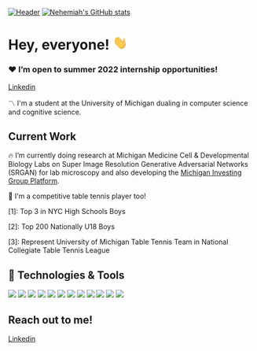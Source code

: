 [![Header](https://github.com/Nyu10/Nyu10/blob/760a095621cd935b184505dc4f4af52f14ecd105/Github%20banner.png)](https://www.linkedin.com/in/nehemiah-yu/)
[![Nehemiah's GitHub stats](https://github-readme-stats.vercel.app/api?username=nyu10&hide=stars,prs,issues&count_private=true&show_icons=true
)](https://www.linkedin.com/in/nehemiah-yu/)
# Hey, everyone! <img src="https://github.com/Nyu10/Nyu10/blob/483fd5dc288a53ae1cbf89b033b06ec821c1c1f1/wave.gif" width="30px">

### ❤️ I’m open to summer 2022 internship opportunities! 

 <a href="https://www.linkedin.com/in/nehemiah-yu/"> Linkedin </a>


〽️ I'm a student at the University of Michigan dualing in computer science and cognitive science.

## Current Work

🔥 I’m currently doing research at Michigan Medicine Cell & Developmental Biology Labs on Super Image Resolution Generative Adversarial Networks (SRGAN) for lab microscopy and also developing the <a href="https://platform.michiganinvestmentgroup.com/">Michigan Investing Group Platform</a>. 

🏓 I'm a competitive table tennis player too!

[1]: Top 3 in NYC High Schools Boys

[2]: Top 200 Nationally U18 Boys

[3]: Represent University of Michigan Table Tennis Team in National Collegiate Table Tennis League


## 🔧 Technologies & Tools
![](https://img.shields.io/badge/Code-Python-informational?style=flat&logo=python&logoColor=white&color=blue)
![](https://img.shields.io/badge/Code-C++-informational?style=flat&logo=c%2B%2B)
![](https://img.shields.io/badge/Code-JavaScript-informational?style=flat&logo=javascript&logoColor=white&color=blue)
![](https://img.shields.io/badge/Code-TypeScript-informational?style=flat&logo=typescript&logoColor=white&color=blue)
![](https://img.shields.io/badge/Code-PyTorch-informational?style=flat&logo=PyTorch&logoColor=white&color=blue)
![](https://img.shields.io/badge/Code-Angular-informational?style=flat&logo=Angular&logoColor=white&color=blue)
![](https://img.shields.io/badge/Code-React-informational?style=flat&logo=React&logoColor=white&color=blue)
![](https://img.shields.io/badge/Code-Django-informational?style=flat&logo=Django&logoColor=white&color=blue)
![](https://img.shields.io/badge/Tools-Firebase-informational?style=flat&logo=Firebase&logoColor=white&color=blue)
![](https://img.shields.io/badge/Tools-PostgreSQL-informational?style=flat&logo=postgresql&logoColor=white&color=blue)
![](https://img.shields.io/badge/Code-Make-informational?style=flat&logo=cmake&logoColor=white&color=blue)
![](https://img.shields.io/badge/Shell-Bash-informational?style=flat&logo=gnu-bash&logoColor=white&color=blue)

## Reach out to me!
<a href=" https://www.linkedin.com/in/nehemiah-yu/"> Linkedin </a>
<!--
**Nyu10/Nyu10** is a ✨ _special_ ✨ repository because its `README.md` (this file) appears on your GitHub profile.

Here are some ideas to get you started:

- 🔭 I’m currently working on ...
- 🌱 I’m currently learning ...
- 👯 I’m looking to collaborate on ...
- 🤔 I’m looking for help with ...
- 💬 Ask me about ...
- 📫 How to reach me: ...
- 😄 Pronouns: ...
- ⚡ Fun fact: ...
-->
